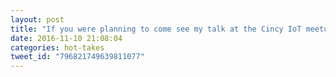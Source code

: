 ```yaml
---
layout: post
title: "If you were planning to come see my talk at the Cincy IoT meetup tonight, it's been canceled by the venue. Working to reschedule."
date: 2016-11-10 21:08:04
categories: hot-takes
tweet_id: "796821749639811077"
---
```



<!-- Original tweet: https://twitter.com/i/status/796821749639811077 -->